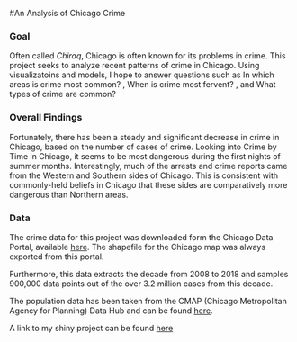 #An Analysis of Chicago Crime

### Goal
Often called _Chiraq_, Chicago is often known for its problems in crime. This project seeks to analyze recent patterns of crime in Chicago. Using visualizatoins and models, I hope to answer questions such as In which areas is crime most common? , When is crime most fervent? , and What types of crime are common?

### Overall Findings
Fortunately, there has been a steady and significant decrease in crime in Chicago, based on the number of cases of crime. Looking into Crime by Time in Chicago, it seems to be most dangerous during the first nights of summer months. Interestingly, much of the arrests and crime reports came from the Western and Southern sides of Chicago. This is consistent with commonly-held beliefs in Chicago that these sides are comparatively more dangerous than Northern areas.

### Data
The crime data for this project was downloaded form the Chicago Data Portal, available [here](https://data.cityofchicago.org/Public-Safety/Crimes-2001-to-present/ijzp-q8t2). The shapefile for the Chicago map was always exported from this portal.

Furthermore, this data extracts the decade from 2008 to 2018 and samples 900,000 data points out of the over 3.2 million cases from this decade.

The population data has been taken from the CMAP (Chicago Metropolitan Agency for Planning) Data Hub and can be found [here](https://datahub.cmap.illinois.gov/dataset/community-data-snapshots-raw-data/resource/8c4e096e-c90c-4bef-9cf1-9028d094296e).


A link to my shiny project can be found [here](https://taehwankim.shinyapps.io/chicago_crime/)